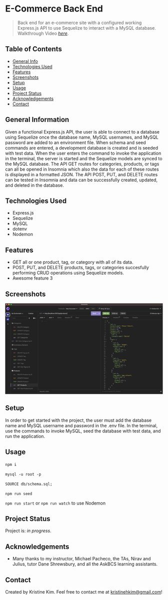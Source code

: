 # E-Commerce Back End
> Back end for an e-commerce site with a configured working Express.js API to use Sequelize to interact with a MySQL database.
> Walkthrough Video [_here_](https://drive.google.com/file/d/1Sun2hm-1F83qmjlgl6HP9AZLlHkgjA7G/view). <!-- If you have the project hosted somewhere, include the link here. -->

## Table of Contents
* [General Info](#general-information)
* [Technologies Used](#technologies-used)
* [Features](#features)
* [Screenshots](#screenshots)
* [Setup](#setup)
* [Usage](#usage)
* [Project Status](#project-status)
* [Acknowledgements](#acknowledgements)
* [Contact](#contact)
<!-- * [License](#license) -->


## General Information
Given a functional Express.js API, the user is able to connect to a database using Sequelize once the database name, MySQL usernames, and MySQL password are added to an environment file.  When schema and seed commands are entered, a development database is created and is seeded with test data.  When the user enters the command to invoke the application in the terminal, the server is started and the Sequelize models are synced to the MySQL database.  The API GET routes for categories, products, or tags can all be opened in Insomnia which also the data for each of these routes is displayed in a formatted JSON.  The API POST, PUT, and DELETE routes can be tested in Insomnia and data can be successfully created, updated, and deleted in the database.
<!-- You don't have to answer all the questions - just the ones relevant to your project. -->


## Technologies Used
- Express.js
- Sequelize
- MySQL
- dotenv
- Nodemon


## Features
- GET all or one product, tag, or category with all of its data.
- POST, PUT, and DELETE products, tags, or categories succesfully performing CRUD operations using Sequelize models.
- Awesome feature 3


## Screenshots
![Example screenshot](./assets/ecommerce-back-end.png)
<!-- If you have screenshots you'd like to share, include them here. -->


## Setup
In order to get started with the project, the user must add the database name and MySQL username and password in the .env file.  In the terminal, use the commands to invoke MySQL, seed the database with test data, and run the application.


## Usage

`npm i`

`mysql -u root -p`

`SOURCE db/schema.sql;`

`npm run seed`

`npm run start` or `npm run watch` to use Nodemon


## Project Status
Project is: _in progress_.


## Acknowledgements
- Many thanks to my instructor, Michael Pacheco, the TAs, Nirav and Julius, tutor Dane Shrewsbury, and all the AskBCS learning assistants.

## Contact
Created by Kristine Kim.  Feel free to contact me at kristinehkim@gmail.com!


<!-- Optional -->
<!-- ## License -->
<!-- This project is open source and available under the [... License](). -->

<!-- You don't have to include all sections - just the one's relevant to your project -->